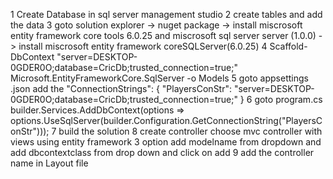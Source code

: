 1 Create Database in sql server management studio
2 create tables and add the data
3 goto solution explorer -> nuget package -> install miscrosoft entity framework core tools 6.0.25 and miscrosoft sql server server (1.0.0) -> install miscrosoft entity framework coreSQLServer(6.0.25)
4 Scaffold-DbContext "server=DESKTOP-0GDER0O;database=CricDb;trusted_connection=true;" Microsoft.EntityFrameworkCore.SqlServer -o Models
5 goto appsettings .json  add the "ConnectionStrings": { "PlayersConStr": "server=DESKTOP-0GDER0O;database=CricDb;trusted_connection=true;" }
6 goto program.cs builder.Services.AddDbContext<CricDbContext>(options => options.UseSqlServer(builder.Configuration.GetConnectionString("PlayersConStr")));
7 build the solution 
8 create controller choose mvc controller with views using entity framework  3 option add modelname from dropdown and add dbcontextclass from drop down and click on add 
9 add the controller name in Layout file 
